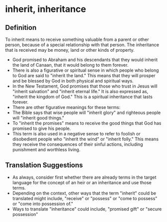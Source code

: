 # inherit, inheritance

## Definition

To inherit means to receive something valuable from a parent or other person, because of a special relationship with that person. The inheritance that is received may be money, land or other kinds of property. 

* God promised to Abraham and his descendants that they would inherit the land of Canaan, that it would belong to them forever.
* There is also a figurative or spiritual sense in which people who belong to God are said to "inherit the land." This means that they will prosper and be blessed by God in both physical and spiritual ways.
* In the New Testament, God promises that those who trust in Jesus will "inherit salvation" and "inherit eternal life." It is also expressed as, "inherit the kingdom of God." This is a spiritual inheritance that lasts forever.
* There are other figurative meanings for these terms:
* The Bible says that wise people will "inherit glory" and righteous people will "inherit good things."
* To "inherit the promises" means to receive the good things that God has promised to give his people.
* This term is also used in a negative sense to refer to foolish or disobedient people who "inherit the wind" or "inherit folly." This means they receive the consequences of their sinful actions, including punishment and worthless living.


## Translation Suggestions



* As always, consider first whether there are already terms in the target language for the concept of an heir or an inheritance and use those terms.
* Depending on the context, other ways that the term "inherit" could be translated might include, "receive" or "possess" or "come to possess" or "come into possession of."
* Ways to translate "inheritance" could include, "promised gift" or "secure possession"